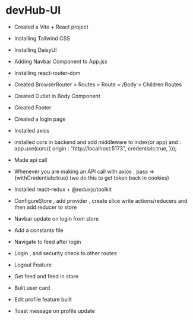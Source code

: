 # devHub-UI

 - Created a Vite + React project
 - Installing Tailwind CSS
 - Installing DaisyUI
 - Adding Navbar Component to App.jsx
 - Installing react-router-dom
 - Created BrowserRouter > Routes > Route = /Body  > Children Routes
 - Created Outlet in Body Component
 - Created Footer

 - Created a login page
 - Installed axios
 - installed cors in backend and add middleware to index(or app) and : 
 app.use(cors({
    origin : "http://localhost:5173",
    credentials:true,
}));
- Made api  call
- Whenever you are making an API call with axios , pass => {withCredentials:true} (we do this to get token back in cookies)


- Installed react-redux + @reduxjs/toolkit
- ConfigureStore  , add provider , create slice write actions/reducers and then add reducer to store
- Navbar update on login from store
- Add a constants file
- Navigate to feed after login
- Login , and security check to other routes
- Logout Feature
- Get feed and feed in store
- Built user card
- Edit profile feature built
- Toast message on profile update
